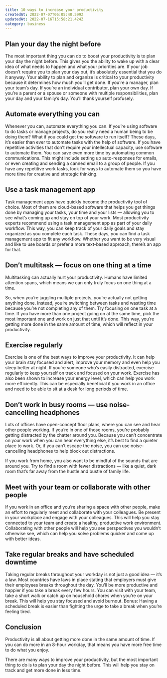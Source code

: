 ```yaml
---
title: 10 ways to increase your productivity
createdAt: 2022-07-07T06:05:40.599Z
updatedAt: 2022-07-16T15:58:21.424Z
category: business
---
```


## Plan your day the night before

The most important thing you can do to boost your productivity is to plan your day the night before. This gives you the ability to wake up with a clear idea of what needs to happen and what your priorities are.
If your job doesn’t require you to plan your day out, it’s absolutely essential that you do it anyway. Your ability to plan and organize is critical to your productivity because it determines how much you’ll get done.
If you’re a manager, plan your team’s day. If you’re an individual contributor, plan your own day. If you’re a parent or a spouse or someone with multiple responsibilities, plan your day and your family’s day. You’ll thank yourself profusely.

## Automate everything you can

Whenever you can, automate everything you can. If you’re using software to do tasks or manage projects, do you really need a human being to be doing them? What if you could get the software to run itself?
These days, it’s easier than ever to automate tasks with the help of software. If you have repetitive activities that don’t require your intellectual capacity, use software to automate them.
You can save even more time by automating common communications. This might include setting up auto-responses for emails, or even creating and sending a canned email to a group of people.
If you have any repetitive work tasks, look for ways to automate them so you have more time for creative and strategic thinking.

## Use a task management app

Task management apps have quickly become the productivity tool of choice. Most of them are cloud-based software that helps you get things done by managing your tasks, your time and your lists — allowing you to see what’s coming up and stay on top of your work.
Most productivity experts recommend using a task management app as part of your daily workflow. This way, you can keep track of your daily goals and stay organized as you complete each task.
These days, you can find a task management app to fit any workflow. Whether you want to be very visual and like to use boards or prefer a more text-based approach, there’s an app for that.

## Don’t multitask — focus on one thing at a time

Multitasking can actually hurt your productivity. Humans have limited attention spans, which means we can only truly focus on one thing at a time.

So, when you’re juggling multiple projects, you’re actually not getting anything done. Instead, you’re switching between tasks and wasting time because you’re not completing any of them.
Try focusing on one task at a time. If you have more than one project going on at the same time, pick the most important one and work on just that until it’s done.
This way, you’re getting more done in the same amount of time, which will reflect in your productivity.

## Exercise regularly

Exercise is one of the best ways to improve your productivity. It can help your brain stay focused and alert, improve your memory and even help you sleep better at night.
If you’re someone who’s easily distracted, exercise regularly to keep yourself on track and focused on your work.
Exercise has also been shown to increase your energy level, which can help you work more efficiently. This can be especially beneficial if you work in an office and need to be able to sit at a desk for long periods of time.

## Don’t work in busy rooms — use noise-cancelling headphones

Lots of offices have open-concept floor plans, where you can see and hear other people working. If you’re in one of those rooms, you’re probably getting distracted by the chatter around you.
Because you can’t concentrate on your work when you can hear everything else, it’s best to find a quieter place to work. Or, if you can’t escape the noise, you can use noise-cancelling headphones to help block out distractions.

If you work from home, you also want to be mindful of the sounds that are around you. Try to find a room with fewer distractions — like a quiet, dark room that’s far away from the hustle and bustle of family life.

## Meet with your team or collaborate with other people

If you work in an office and you’re sharing a space with other people, make an effort to regularly meet and collaborate with your colleagues.
Be present in your workplace and engage with your colleagues. This will help you stay connected to your team and create a healthy, productive work environment.
Collaborating with other people will help you see perspectives you wouldn’t otherwise see, which can help you solve problems quicker and come up with better ideas.

## Take regular breaks and have scheduled downtime

Taking regular breaks throughout your workday is not just a good idea — it’s a law. Most countries have laws in place stating that employers must give their employees breaks throughout the day.
You’ll be more productive and happier if you take a break every few hours. You can visit with your team, take a short walk or catch up on household chores when you’re on your break.
This will help you stay focused and avoid burnout.
Bonus: Having a scheduled break is easier than fighting the urge to take a break when you’re feeling tired.

## Conclusion

Productivity is all about getting more done in the same amount of time. If you can do more in an 8-hour workday, that means you have more free time to do what you enjoy.

There are many ways to improve your productivity, but the most important thing to do is to plan your day the night before. This will help you stay on track and get more done in less time.
